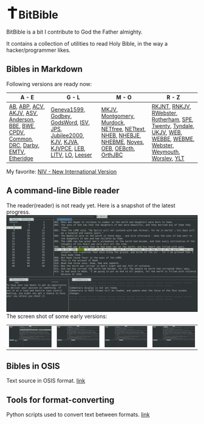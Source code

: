 # <img src="https://raw.githubusercontent.com/michael2012z/BitBible/master/docs/img/BitCross_title.png"/>BitBible

BitBible is a bit I contribute to God the Father almighty.

It contains a collection of utilities to read Holy Bible, in the way a hacker/programmer likes.

## Bibles in Markdown
Following versions are ready now:

|           A - E               | G - L | M - O | R - Z |
|-------|-------|-------|-------|
| [AB](markdown/AB/README.md), [ABP](markdown/ABP/README.md), [ACV](markdown/ACV/README.md), [AKJV](markdown/AKJV/README.md), [ASV](markdown/ASV/README.md), [Anderson](markdown/Anderson/README.md), [BBE](markdown/BBE/README.md), [BWE](markdown/BWE/README.md), [CPDV](markdown/CPDV/README.md), [Common](markdown/Common/README.md), [DRC](markdown/DRC/README.md), [Darby](markdown/Darby/README.md), [EMTV](markdown/EMTV/README.md), [Etheridge](markdown/Etheridge/README.md) | [Geneva1599](markdown/Geneva1599/README.md), [Godbey](markdown/Godbey/README.md), [GodsWord](markdown/GodsWord/README.md), [ISV](markdown/ISV/README.md), [JPS](markdown/JPS/README.md), [Jubilee2000](markdown/Jubilee2000/README.md), [KJV](markdown/KJV/README.md), [KJVA](markdown/KJVA/README.md), [KJVPCE](markdown/KJVPCE/README.md), [LEB](markdown/LEB/README.md), [LITV](markdown/LITV/README.md), [LO](markdown/LO/README.md), [Leeser](markdown/Leeser/README.md) | [MKJV](markdown/MKJV/README.md), [Montgomery](markdown/Montgomery/README.md), [Murdock](markdown/Murdock/README.md), [NETfree](markdown/NETfree/README.md), [NETtext](markdown/NETtext/README.md), [NHEB](markdown/NHEB/README.md), [NHEBJE](markdown/NHEBJE/README.md), [NHEBME](markdown/NHEBME/README.md), [Noyes](markdown/Noyes/README.md), [OEB](markdown/OEB/README.md), [OEBcth](markdown/OEBcth/README.md), [OrthJBC](markdown/OrthJBC/README.md) | [RKJNT](markdown/RKJNT/README.md), [RNKJV](markdown/RNKJV/README.md), [RWebster](markdown/RWebster/README.md), [Rotherham](markdown/Rotherham/README.md), [SPE](markdown/SPE/README.md), [Twenty](markdown/Twenty/README.md), [Tyndale](markdown/Tyndale/README.md), [UKJV](markdown/UKJV/README.md), [WEB](markdown/WEB/README.md), [WEBBE](markdown/WEBBE/README.md), [WEBME](markdown/WEBME/README.md), [Webster](markdown/Webster/README.md), [Weymouth](markdown/Weymouth/README.md), [Worsley](markdown/Worsley/README.md), [YLT](markdown/YLT/README.md) |

My favorite: [NIV - New International Version](markdown/NIV/README.md)

## A command-line Bible reader

The reader(reader) is not ready yet. Here is a snapshot of the latest progress.
![](docs/img/bitbible_05.png)
The screen shot of some early versions:
<table>
<tr>
  <td width=200>
    <img src=docs/img/bitbible_04.png />
  </td>
  <td width=200>
    <img src=docs/img/bitbible_03.png />
  </td>
  <td width=200>
    <img src=docs/img/bitbible_02.png />
  </td>
  <td width=200>
    <img src=docs/img/bitbible_01.png />
  </td>
</tr>
</table>

## Bibles in OSIS

Text source in OSIS format. [link](source/osis)

## Tools for format-converting

Python scripts used to convert text between formats. [link](util)


